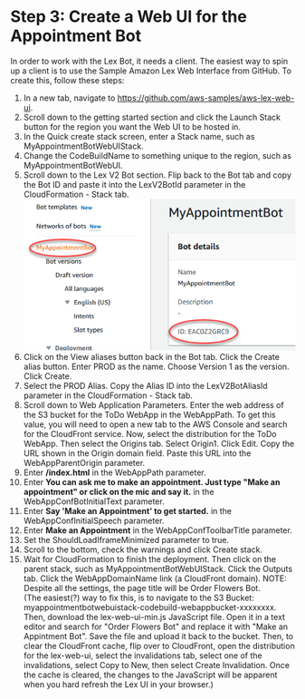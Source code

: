# Step 3: Create a Web UI for the Appointment Bot
In order to work with the Lex Bot, it needs a client. The easiest way to spin up a client is to use the Sample Amazon Lex Web Interface from GitHub. To create this, follow these steps:
 1. In a new tab, navigate to https://github.com/aws-samples/aws-lex-web-ui.
 2. Scroll down to the getting started section and click the Launch Stack button for the region you want the Web UI to be hosted in.
 3. In the Quick create stack screen, enter a Stack name, such as MyAppointmentBotWebUIStack.
 4. Change the CodeBuildName to something unique to the region, such as MyAppointmentBotWebUI.
 5. Scroll down to the Lex V2 Bot section. Flip back to the Bot tab and copy the Bot ID and paste it into the LexV2BotId parameter in the CloudFormation - Stack tab.  
 ![Copy the Bot ID](./images/image-7.png)  
 6. Click on the View aliases button back in the Bot tab. Click the Create alias button. Enter PROD as the name. Choose Version 1 as the version. Click Create.
 7. Select the PROD Alias. Copy the Alias ID into the LexV2BotAliasId parameter in the CloudFormation - Stack tab.
 8. Scroll down to Web Application Parameters. Enter the web address of the S3 bucket for the ToDo WebApp in the WebAppPath. To get this value, you will need to open a new tab to the AWS Console and search for the CloudFront service. Now, select the distribution for the ToDo WebApp. Then select the Origins tab. Select Origin1. Click Edit. Copy the URL shown in the Origin domain field. Paste this URL into the WebAppParentOrigin parameter.
 9. Enter **/index.html** in the WebAppPath parameter.
 10. Enter **You can ask me to make an appointment. Just type "Make an appointment" or click on the mic and say it.** in the WebAppConfBotInitialText parameter.
 11. Enter **Say 'Make an Appointment' to get started.** in the WebAppConfInitialSpeech parameter.
 12. Enter **Make an Appointment** in the WebAppConfToolbarTitle parameter.
 13. Set the ShouldLoadIframeMinimized parameter to true.
 14. Scroll to the bottom, check the warnings and click Create stack.
 15. Wait for CloudFormation to finish the deployment. Then click on the parent stack, such as MyAppointmentBotWebUIStack. Click the Outputs tab. Click the WebAppDomainName link (a CloudFront domain). NOTE: Despite all the settings, the page title will be Order Flowers Bot.  
 (The easiest(?) way to fix this, is to navigate to the S3 Bucket: myappointmentbotwebuistack-codebuild-webappbucket-xxxxxxxx. Then, download the  lex-web-ui-min.js JavaScript file. Open it in a text editor and search for "Order Flowers Bot" and replace it with "Make an Appintment Bot". Save the file and upload it back to the bucket. Then, to clear the CloudFront cache, flip over to CloudFront, open the distribution for the lex-web-ui, select the invalidations tab, select one of the invalidations, select Copy to New, then select Create Invalidation. Once the cache is cleared, the changes to the JavaScript will be apparent when you hard refresh the Lex UI in your browser.)
